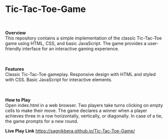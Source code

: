# Tic-Tac-Toe-Game
<br>

**Overview**
<br>
This repository contains a simple implementation of the classic Tic-Tac-Toe game using HTML, CSS, and basic JavaScript. The game provides a user-friendly interface for an interactive gaming experience.
<br>
<br>
<br>

**Features**
<br>
Classic Tic-Tac-Toe gameplay.
Responsive design with HTML and styled with CSS.
Basic JavaScript for interactive elements.
<br>
<br>
<br>

**How to Play**
<br>
Open index.html in a web browser.
Two players take turns clicking on empty cells to make their move.
The game declares a winner when a player achieves three in a row horizontally, vertically, or diagonally.
In case of a tie, the game prompts for a new round.

**Live Play Link**
https://sagnikbera.github.io/Tic-Tac-Toe-Game/
